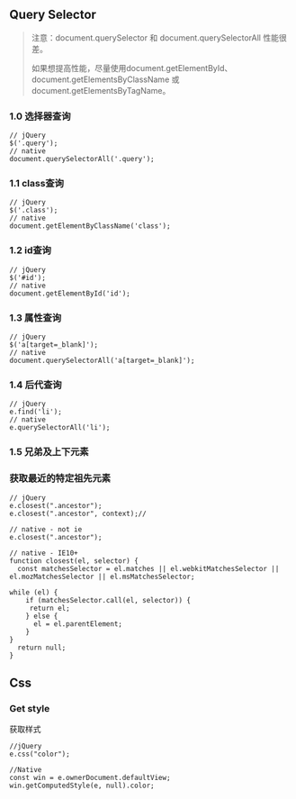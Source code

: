
## Query Selector
>注意：document.querySelector 和 document.querySelectorAll 性能很差。
>
>如果想提高性能，尽量使用document.getElementById、document.getElementsByClassName 或 document.getElementsByTagName。
### 1.0 选择器查询
```
// jQuery
$('.query');
// native 
document.querySelectorAll('.query');
```
### 1.1 class查询
```
// jQuery
$('.class');
// native
document.getElementByClassName('class');
```

### 1.2 id查询
```
// jQuery
$('#id');
// native
document.getElementById('id');
```

### 1.3 属性查询
```
// jQuery
$('a[target=_blank]');
// native
document.querySelectorAll('a[target=_blank]');
```

### 1.4 后代查询
```
// jQuery
e.find('li');
// native
e.querySelectorAll('li');
```

### 1.5 兄弟及上下元素


### 获取最近的特定祖先元素
```
// jQuery
e.closest(".ancestor");
e.closest(".ancestor", context);//

// native - not ie
e.closest(".ancestor");

// native - IE10+
function closest(el, selector) {
  const matchesSelector = el.matches || el.webkitMatchesSelector || el.mozMatchesSelector || el.msMatchesSelector;

while (el) {
    if (matchesSelector.call(el, selector)) {
     return el;
    } else {
      el = el.parentElement;
    }
}
  return null;
}
```
## Css
### Get style
获取样式
```
//jQuery
e.css("color");

//Native
const win = e.ownerDocument.defaultView;
win.getComputedStyle(e, null).color;
```
